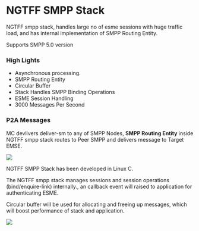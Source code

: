 # NGTFF SMPP Stack

NGTFF smpp stack, handles large no of esme sessions with huge traffic load, and has internal implementation of SMPP Routing Entity.

Supports SMPP 5.0 version

### High Lights
* Asynchronous processing. 
* SMPP Routing Entity
* Circular Buffer
* Stack Handles SMPP Binding Operations
* ESME Session Handling
* 3000 Messages Per Second


### P2A Messages

MC devlivers deliver-sm to any of SMPP Nodes, **SMPP Routing Entity** inside NGTFF smpp stack routes to Peer SMPP and delivers message to Target EMSE. 

<image src="smpp_stack.png" />

NGTFF SMPP Stack has been developed in Linux C.

The NGTFF smpp stack manages sessions and session operations (bind/enquire-link) internally., an callback event will raised to application for authenticating ESME.

Circular buffer will be used for allocating and freeing up messages, which will boost performance of stack and application.

 <image src="smpp_routing_entity.png" />





 


















